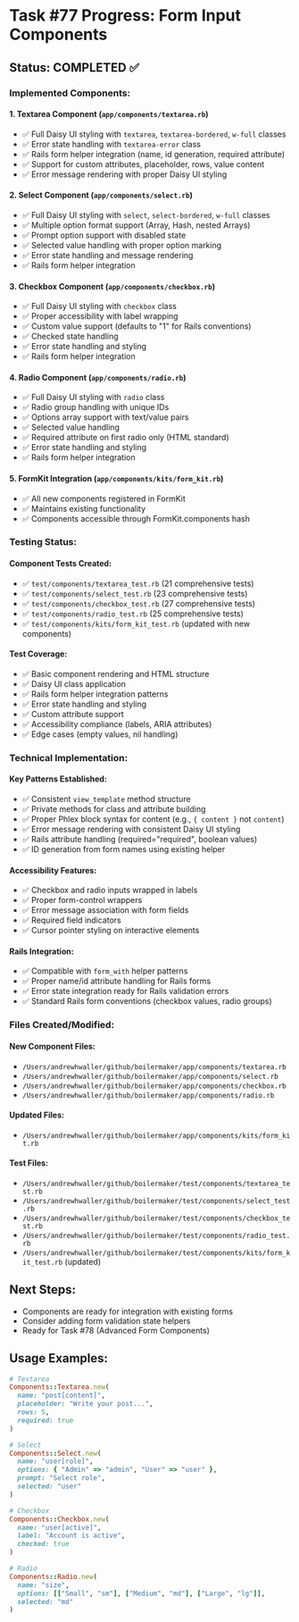 # Task #77 Progress: Form Input Components

## Status: COMPLETED ✅

### Implemented Components:

#### 1. Textarea Component (`app/components/textarea.rb`)
- ✅ Full Daisy UI styling with `textarea`, `textarea-bordered`, `w-full` classes
- ✅ Error state handling with `textarea-error` class
- ✅ Rails form helper integration (name, id generation, required attribute)
- ✅ Support for custom attributes, placeholder, rows, value content
- ✅ Error message rendering with proper Daisy UI styling

#### 2. Select Component (`app/components/select.rb`)
- ✅ Full Daisy UI styling with `select`, `select-bordered`, `w-full` classes
- ✅ Multiple option format support (Array, Hash, nested Arrays)
- ✅ Prompt option support with disabled state
- ✅ Selected value handling with proper option marking
- ✅ Error state handling and message rendering
- ✅ Rails form helper integration

#### 3. Checkbox Component (`app/components/checkbox.rb`)
- ✅ Full Daisy UI styling with `checkbox` class
- ✅ Proper accessibility with label wrapping
- ✅ Custom value support (defaults to "1" for Rails conventions)
- ✅ Checked state handling
- ✅ Error state handling and styling
- ✅ Rails form helper integration

#### 4. Radio Component (`app/components/radio.rb`)
- ✅ Full Daisy UI styling with `radio` class
- ✅ Radio group handling with unique IDs
- ✅ Options array support with text/value pairs
- ✅ Selected value handling
- ✅ Required attribute on first radio only (HTML standard)
- ✅ Error state handling and styling
- ✅ Rails form helper integration

#### 5. FormKit Integration (`app/components/kits/form_kit.rb`)
- ✅ All new components registered in FormKit
- ✅ Maintains existing functionality
- ✅ Components accessible through FormKit.components hash

### Testing Status:

#### Component Tests Created:
- ✅ `test/components/textarea_test.rb` (21 comprehensive tests)
- ✅ `test/components/select_test.rb` (23 comprehensive tests)  
- ✅ `test/components/checkbox_test.rb` (27 comprehensive tests)
- ✅ `test/components/radio_test.rb` (25 comprehensive tests)
- ✅ `test/components/kits/form_kit_test.rb` (updated with new components)

#### Test Coverage:
- ✅ Basic component rendering and HTML structure
- ✅ Daisy UI class application
- ✅ Rails form helper integration patterns
- ✅ Error state handling and styling
- ✅ Custom attribute support
- ✅ Accessibility compliance (labels, ARIA attributes)
- ✅ Edge cases (empty values, nil handling)

### Technical Implementation:

#### Key Patterns Established:
- ✅ Consistent `view_template` method structure
- ✅ Private methods for class and attribute building
- ✅ Proper Phlex block syntax for content (e.g., `{ content }` not `content`)
- ✅ Error message rendering with consistent Daisy UI styling
- ✅ Rails attribute handling (required="required", boolean values)
- ✅ ID generation from form names using existing helper

#### Accessibility Features:
- ✅ Checkbox and radio inputs wrapped in labels
- ✅ Proper form-control wrappers
- ✅ Error message association with form fields
- ✅ Required field indicators
- ✅ Cursor pointer styling on interactive elements

#### Rails Integration:
- ✅ Compatible with `form_with` helper patterns
- ✅ Proper name/id attribute handling for Rails forms
- ✅ Error state integration ready for Rails validation errors
- ✅ Standard Rails form conventions (checkbox values, radio groups)

### Files Created/Modified:

#### New Component Files:
- `/Users/andrewhwaller/github/boilermaker/app/components/textarea.rb`
- `/Users/andrewhwaller/github/boilermaker/app/components/select.rb`
- `/Users/andrewhwaller/github/boilermaker/app/components/checkbox.rb`
- `/Users/andrewhwaller/github/boilermaker/app/components/radio.rb`

#### Updated Files:
- `/Users/andrewhwaller/github/boilermaker/app/components/kits/form_kit.rb`

#### Test Files:
- `/Users/andrewhwaller/github/boilermaker/test/components/textarea_test.rb`
- `/Users/andrewhwaller/github/boilermaker/test/components/select_test.rb`
- `/Users/andrewhwaller/github/boilermaker/test/components/checkbox_test.rb`
- `/Users/andrewhwaller/github/boilermaker/test/components/radio_test.rb`
- `/Users/andrewhwaller/github/boilermaker/test/components/kits/form_kit_test.rb` (updated)

## Next Steps:
- Components are ready for integration with existing forms
- Consider adding form validation state helpers
- Ready for Task #78 (Advanced Form Components)

## Usage Examples:

```ruby
# Textarea
Components::Textarea.new(
  name: "post[content]",
  placeholder: "Write your post...",
  rows: 5,
  required: true
)

# Select
Components::Select.new(
  name: "user[role]",
  options: { "Admin" => "admin", "User" => "user" },
  prompt: "Select role",
  selected: "user"
)

# Checkbox
Components::Checkbox.new(
  name: "user[active]",
  label: "Account is active",
  checked: true
)

# Radio
Components::Radio.new(
  name: "size",
  options: [["Small", "sm"], ["Medium", "md"], ["Large", "lg"]],
  selected: "md"
)
```